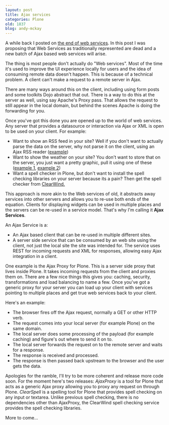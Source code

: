 ```yaml
---
layout: post
title: Ajax services
categories: Plone
old: 1837
blog: andy-mckay
---
```

A while back I posted on <a href="http://www.agmweb.ca/blog/index.php?p=39">the end of web services</a>. In this post I was proposing that Web Services as traditionally represented are dead and a new batch of Ajax based web services will arise.

The thing is most people don't actually do "Web services". Most of the time it's used to improve the UI experience locally for users and the idea of consuming remote data doesn't happen. This is because of a technical problem. A client can't make a request to a remote server in Ajax. 

There are many ways around this on the client, including using form posts and some toolkits Dojo abstract that out. There is a way to do this at the server as well, using say Apache's Proxy pass. That allows the request to still appear in the local domain, but behind the scenes Apache is doing the forwarding for you. 

Once you've got this done you are opened up to the world of web services. Any server that provides a datasource or interaction via Ajax or XML is open to be used on your client. For example:

<ul>
	<li>Want to show an RSS feed in your site? Well if you don't want to actually parse the data on the server, why not parse it on the client, using an Ajax RSS reader (<a href="http://ajax.phpmagazine.net/2005/11/ajax_rss_reader_step_by_step_t.html">example</a>)</li>
	<li>Want to show the weather on your site? You don't want to store that on the server, you just want a pretty graphic, pull it using one of these (<a href="http://blogs.pathf.com/agileajax/2006/07/bjax_with_greas.html">example 1</a>, <a href="http://saratoga-weather.org/scripts-WD-AJAX.php">example 2</a>)</li>
        <li>Want a spell checker in Plone, but don't want to install the spell checking libraries on your server because its a pain? Then get the spell checker from <a href="http://www.clearwind.ca/software/clearspell">ClearWind.</a></li>
</ul>

This approach is more akin to the Web services of old, it abstracts away services into other servers and allows you to re-use both ends of the equation. Clients for displaying widgets can be used in multiple places and the servers can be re-used in a service model. That's why I'm calling it <strong>Ajax Services</strong>.

An Ajax Service is a:

<ul>
	<li>An Ajax based client that can be re-used in multiple different sites.</li>
	<li>A server side service that can be consumed by an web site using the client, not just the local site the site was intended for. The service uses REST for incoming requests and XML for responses, allowing easy Ajax integration in a client.</li>
</ul>

One example is the Ajax Proxy for Plone. This is a server side proxy that lives inside Plone. It takes incoming requests from the client and proxies them on. There are a few nice things this gives you: caching, security, transformations and load balancing to name a few. Once you've got a generic proxy for your server you can load up your client with services pointing to multiple places and get true web services back to your client.

Here's an example:

<ul>
	<li>The browser fires off the Ajax request, normally a GET or other HTTP verb.</li>
	<li>The request comes into your local server (for example Plone) on the same domain.</li>
	<li>The local server does some processing of the payload (for example caching) and figure's out where to send it on to.</li>
	<li>The local server forwards the request on to the remote server and waits for a response.</li>
        <li>The response is received and processed.</li>
        <li>The response is then passed back upstream to the browser and the user gets the data.</li>
</ul>

Apologies for the ramble, I'll try to be more coherent and release more code soon. For the moment here's two releases: <em>AjaxProxy</em> is a tool for Plone that acts as a generic Ajax proxy allowing you to proxy any request on through Plone. <em>ClearSpell</em> is a spelling tool for Plone that provides spell checking on any input or textarea. Unlike previous spell checking, there is no dependencies other than AjaxProxy, the ClearWind spell checking service provides the spell checking libraries. 

More to come...